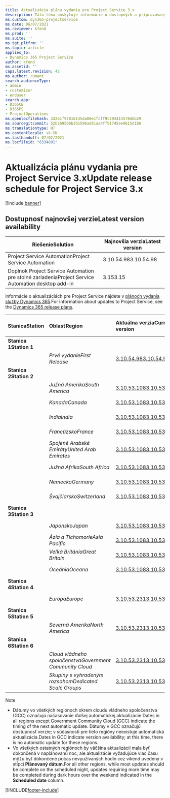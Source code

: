 ```yaml
---
title: Aktualizácia plánu vydania pre Project Service 3.x
description: Táto téma poskytuje informácie o dostupných a pripravovaných vydaniach aplikácie Dynamics 365 Project Service Automation.
ms.custom: dyn365-projectservice
ms.date: 06/07/2021
ms.reviewer: kfend
ms.prod: ''
ms.suite: ''
ms.tgt_pltfrm: ''
ms.topic: article
applies_to:
- Dynamics 365 Project Service
author: kfend
ms.assetid: ''
caps.latest.revision: 42
ms.author: rumant
search.audienceType:
- admin
- customizer
- enduser
search.app:
- D365CE
- D365PS
- ProjectOperations
ms.openlocfilehash: 332e1f97816145da00e1fcff9c293414578d6b29
ms.sourcegitcommit: 52b26950bb3b1596ad81aa4ff91745ee9615d1b0
ms.translationtype: HT
ms.contentlocale: sk-SK
ms.lasthandoff: 07/02/2021
ms.locfileid: "6334891"
---
```

# <a name="update-release-schedule-for-project-service-3x"></a><span data-ttu-id="7c042-103">Aktualizácia plánu vydania pre Project Service 3.x</span><span class="sxs-lookup"><span data-stu-id="7c042-103">Update release schedule for Project Service 3.x</span></span>

[!include [banner](../includes/psa-now-project-operations.md)]

## <a name="latest-version-availability"></a><span data-ttu-id="7c042-104">Dostupnosť najnovšej verzie</span><span class="sxs-lookup"><span data-stu-id="7c042-104">Latest version availability</span></span>

| <span data-ttu-id="7c042-105">Riešenie</span><span class="sxs-lookup"><span data-stu-id="7c042-105">Solution</span></span>  | <span data-ttu-id="7c042-106">Najnovšia verzia</span><span class="sxs-lookup"><span data-stu-id="7c042-106">Latest version</span></span> |
|-------|----|
| <span data-ttu-id="7c042-107">Project Service Automation</span><span class="sxs-lookup"><span data-stu-id="7c042-107">Project Service Automation</span></span>    | <span data-ttu-id="7c042-108">3.10.54.98</span><span class="sxs-lookup"><span data-stu-id="7c042-108">3.10.54.98</span></span> |
| <span data-ttu-id="7c042-109">Doplnok Project Service Automation pre stolné zariadenia</span><span class="sxs-lookup"><span data-stu-id="7c042-109">Project Service Automation desktop add-in</span></span>                | <span data-ttu-id="7c042-110">3.15</span><span class="sxs-lookup"><span data-stu-id="7c042-110">3.15</span></span>          |

<span data-ttu-id="7c042-111">Informácie o aktualizáciách pre Project Service nájdete v [plánoch vydania služby Dynamics 365](/dynamics365/release-plans/).</span><span class="sxs-lookup"><span data-stu-id="7c042-111">For information about updates to Project Service, see the [Dynamics 365 release plans](/dynamics365/release-plans/).</span></span> 

| <span data-ttu-id="7c042-112">Stanica</span><span class="sxs-lookup"><span data-stu-id="7c042-112">Station</span></span>  | <span data-ttu-id="7c042-113">Oblasť</span><span class="sxs-lookup"><span data-stu-id="7c042-113">Region</span></span> | <span data-ttu-id="7c042-114">Aktuálna verzia</span><span class="sxs-lookup"><span data-stu-id="7c042-114">Current version</span></span> | <span data-ttu-id="7c042-115">Ďalšia verzia</span><span class="sxs-lookup"><span data-stu-id="7c042-115">Next version</span></span> |  <span data-ttu-id="7c042-116">Plánovaný dátum</span><span class="sxs-lookup"><span data-stu-id="7c042-116">Scheduled date</span></span>
| :---   | :---   | :---   | :---   |:---   |         
|<span data-ttu-id="7c042-117"><strong>Stanica 1</strong></span><span class="sxs-lookup"><span data-stu-id="7c042-117"><strong>Station 1</strong></span></span> | |  |  | |
| | <span data-ttu-id="7c042-118"><i>Prvé vydanie</i></span><span class="sxs-lookup"><span data-stu-id="7c042-118"><i>First Release</i></span></span> | [<span data-ttu-id="7c042-119">3.10.54.98</span><span class="sxs-lookup"><span data-stu-id="7c042-119">3.10.54.98</span></span>](whats-new-ur-33.md) | <span data-ttu-id="7c042-120">Spracuje sa</span><span class="sxs-lookup"><span data-stu-id="7c042-120">TBD</span></span> | <span data-ttu-id="7c042-121">28. júl 2021</span><span class="sxs-lookup"><span data-stu-id="7c042-121">July 28, 2021</span></span>
|<span data-ttu-id="7c042-122"><strong>Stanica 2</strong></span><span class="sxs-lookup"><span data-stu-id="7c042-122"><strong>Station 2</strong></span></span> | |  |  | |
| | <span data-ttu-id="7c042-123"><i>Južná Amerika</i></span><span class="sxs-lookup"><span data-stu-id="7c042-123"><i>South America</i></span></span> | [<span data-ttu-id="7c042-124">3.10.53.108</span><span class="sxs-lookup"><span data-stu-id="7c042-124">3.10.53.108</span></span>](whats-new-ur-32.md) | [<span data-ttu-id="7c042-125">3.10.54.98</span><span class="sxs-lookup"><span data-stu-id="7c042-125">3.10.54.98</span></span>](whats-new-ur-33.md) | <span data-ttu-id="7c042-126">09. júl 2021</span><span class="sxs-lookup"><span data-stu-id="7c042-126">July 09, 2021</span></span>
| | <span data-ttu-id="7c042-127"><i>Kanada</i></span><span class="sxs-lookup"><span data-stu-id="7c042-127"><i>Canada</i></span></span> | [<span data-ttu-id="7c042-128">3.10.53.108</span><span class="sxs-lookup"><span data-stu-id="7c042-128">3.10.53.108</span></span>](whats-new-ur-32.md) | [<span data-ttu-id="7c042-129">3.10.54.98</span><span class="sxs-lookup"><span data-stu-id="7c042-129">3.10.54.98</span></span>](whats-new-ur-33.md) | <span data-ttu-id="7c042-130">09. júl 2021</span><span class="sxs-lookup"><span data-stu-id="7c042-130">July 09, 2021</span></span>
| | <span data-ttu-id="7c042-131"><i>India</i></span><span class="sxs-lookup"><span data-stu-id="7c042-131"><i>India</i></span></span> | [<span data-ttu-id="7c042-132">3.10.53.108</span><span class="sxs-lookup"><span data-stu-id="7c042-132">3.10.53.108</span></span>](whats-new-ur-32.md) | [<span data-ttu-id="7c042-133">3.10.54.98</span><span class="sxs-lookup"><span data-stu-id="7c042-133">3.10.54.98</span></span>](whats-new-ur-33.md) | <span data-ttu-id="7c042-134">09. júl 2021</span><span class="sxs-lookup"><span data-stu-id="7c042-134">July 09, 2021</span></span>
| | <span data-ttu-id="7c042-135"><i>Francúzsko</i></span><span class="sxs-lookup"><span data-stu-id="7c042-135"><i>France</i></span></span> | [<span data-ttu-id="7c042-136">3.10.53.108</span><span class="sxs-lookup"><span data-stu-id="7c042-136">3.10.53.108</span></span>](whats-new-ur-32.md) | [<span data-ttu-id="7c042-137">3.10.54.98</span><span class="sxs-lookup"><span data-stu-id="7c042-137">3.10.54.98</span></span>](whats-new-ur-33.md) | <span data-ttu-id="7c042-138">09. júl 2021</span><span class="sxs-lookup"><span data-stu-id="7c042-138">July 09, 2021</span></span>
| | <span data-ttu-id="7c042-139"><i>Spojené Arabské Emiráty</i></span><span class="sxs-lookup"><span data-stu-id="7c042-139"><i>United Arab Emirates</i></span></span> | [<span data-ttu-id="7c042-140">3.10.53.108</span><span class="sxs-lookup"><span data-stu-id="7c042-140">3.10.53.108</span></span>](whats-new-ur-32.md) | [<span data-ttu-id="7c042-141">3.10.54.98</span><span class="sxs-lookup"><span data-stu-id="7c042-141">3.10.54.98</span></span>](whats-new-ur-33.md) | <span data-ttu-id="7c042-142">09. júl 2021</span><span class="sxs-lookup"><span data-stu-id="7c042-142">July 09, 2021</span></span>
| | <span data-ttu-id="7c042-143"><i>Južná Afrika</i></span><span class="sxs-lookup"><span data-stu-id="7c042-143"><i>South Africa</i></span></span> | [<span data-ttu-id="7c042-144">3.10.53.108</span><span class="sxs-lookup"><span data-stu-id="7c042-144">3.10.53.108</span></span>](whats-new-ur-32.md) | [<span data-ttu-id="7c042-145">3.10.54.98</span><span class="sxs-lookup"><span data-stu-id="7c042-145">3.10.54.98</span></span>](whats-new-ur-33.md) | <span data-ttu-id="7c042-146">09. júl 2021</span><span class="sxs-lookup"><span data-stu-id="7c042-146">July 09, 2021</span></span>
| | <span data-ttu-id="7c042-147"><i>Nemecko</i></span><span class="sxs-lookup"><span data-stu-id="7c042-147"><i>Germany</i></span></span> | [<span data-ttu-id="7c042-148">3.10.53.108</span><span class="sxs-lookup"><span data-stu-id="7c042-148">3.10.53.108</span></span>](whats-new-ur-32.md) | [<span data-ttu-id="7c042-149">3.10.54.98</span><span class="sxs-lookup"><span data-stu-id="7c042-149">3.10.54.98</span></span>](whats-new-ur-33.md) | <span data-ttu-id="7c042-150">09. júl 2021</span><span class="sxs-lookup"><span data-stu-id="7c042-150">July 09, 2021</span></span>
| | <span data-ttu-id="7c042-151"><i>Švajčiarsko</i></span><span class="sxs-lookup"><span data-stu-id="7c042-151"><i>Switzerland</i></span></span> | [<span data-ttu-id="7c042-152">3.10.53.108</span><span class="sxs-lookup"><span data-stu-id="7c042-152">3.10.53.108</span></span>](whats-new-ur-32.md) | [<span data-ttu-id="7c042-153">3.10.54.98</span><span class="sxs-lookup"><span data-stu-id="7c042-153">3.10.54.98</span></span>](whats-new-ur-33.md) | <span data-ttu-id="7c042-154">09. júl 2021</span><span class="sxs-lookup"><span data-stu-id="7c042-154">July 09, 2021</span></span>
|<span data-ttu-id="7c042-155"><strong>Stanica 3</strong></span><span class="sxs-lookup"><span data-stu-id="7c042-155"><strong>Station 3</strong></span></span> | |  |  | |
| | <span data-ttu-id="7c042-156"><i>Japonsko</i></span><span class="sxs-lookup"><span data-stu-id="7c042-156"><i>Japan</i></span></span> | [<span data-ttu-id="7c042-157">3.10.53.108</span><span class="sxs-lookup"><span data-stu-id="7c042-157">3.10.53.108</span></span>](whats-new-ur-32.md) | [<span data-ttu-id="7c042-158">3.10.54.98</span><span class="sxs-lookup"><span data-stu-id="7c042-158">3.10.54.98</span></span>](whats-new-ur-33.md) | <span data-ttu-id="7c042-159">16. júl 2021</span><span class="sxs-lookup"><span data-stu-id="7c042-159">July 16, 2021</span></span>
| | <span data-ttu-id="7c042-160"><i>Ázia a Tichomorie</i></span><span class="sxs-lookup"><span data-stu-id="7c042-160"><i>Asia Pacific</i></span></span> | [<span data-ttu-id="7c042-161">3.10.53.108</span><span class="sxs-lookup"><span data-stu-id="7c042-161">3.10.53.108</span></span>](whats-new-ur-32.md) | [<span data-ttu-id="7c042-162">3.10.54.98</span><span class="sxs-lookup"><span data-stu-id="7c042-162">3.10.54.98</span></span>](whats-new-ur-33.md) | <span data-ttu-id="7c042-163">16. júl 2021</span><span class="sxs-lookup"><span data-stu-id="7c042-163">July 16, 2021</span></span>
| | <span data-ttu-id="7c042-164"><i>Veľká Británia</i></span><span class="sxs-lookup"><span data-stu-id="7c042-164"><i>Great Britain</i></span></span> | [<span data-ttu-id="7c042-165">3.10.53.108</span><span class="sxs-lookup"><span data-stu-id="7c042-165">3.10.53.108</span></span>](whats-new-ur-32.md) | [<span data-ttu-id="7c042-166">3.10.54.98</span><span class="sxs-lookup"><span data-stu-id="7c042-166">3.10.54.98</span></span>](whats-new-ur-33.md) | <span data-ttu-id="7c042-167">16. júl 2021</span><span class="sxs-lookup"><span data-stu-id="7c042-167">July 16, 2021</span></span>
| | <span data-ttu-id="7c042-168"><i>Oceánia</i></span><span class="sxs-lookup"><span data-stu-id="7c042-168"><i>Oceana</i></span></span> | [<span data-ttu-id="7c042-169">3.10.53.108</span><span class="sxs-lookup"><span data-stu-id="7c042-169">3.10.53.108</span></span>](whats-new-ur-32.md) | [<span data-ttu-id="7c042-170">3.10.54.98</span><span class="sxs-lookup"><span data-stu-id="7c042-170">3.10.54.98</span></span>](whats-new-ur-33.md) | <span data-ttu-id="7c042-171">16. júl 2021</span><span class="sxs-lookup"><span data-stu-id="7c042-171">July 16, 2021</span></span>
|<span data-ttu-id="7c042-172"><strong>Stanica 4</strong></span><span class="sxs-lookup"><span data-stu-id="7c042-172"><strong>Station 4</strong></span></span> | |  |  | |
| | <span data-ttu-id="7c042-173"><i>Európa</i></span><span class="sxs-lookup"><span data-stu-id="7c042-173"><i>Europe</i></span></span> | [<span data-ttu-id="7c042-174">3.10.53.231</span><span class="sxs-lookup"><span data-stu-id="7c042-174">3.10.53.231</span></span>](whats-new-ur-32-5.md) | [<span data-ttu-id="7c042-175">3.10.54.98</span><span class="sxs-lookup"><span data-stu-id="7c042-175">3.10.54.98</span></span>](whats-new-ur-33.md) | <span data-ttu-id="7c042-176">23. júl 2021</span><span class="sxs-lookup"><span data-stu-id="7c042-176">July 23, 2021</span></span>
|<span data-ttu-id="7c042-177"><strong>Stanica 5</strong></span><span class="sxs-lookup"><span data-stu-id="7c042-177"><strong>Station 5</strong></span></span> | |  |  | |
| | <span data-ttu-id="7c042-178"><i>Severná Amerika</i></span><span class="sxs-lookup"><span data-stu-id="7c042-178"><i>North America</i></span></span> | [<span data-ttu-id="7c042-179">3.10.53.231</span><span class="sxs-lookup"><span data-stu-id="7c042-179">3.10.53.231</span></span>](whats-new-ur-32-5.md) | [<span data-ttu-id="7c042-180">3.10.54.98</span><span class="sxs-lookup"><span data-stu-id="7c042-180">3.10.54.98</span></span>](whats-new-ur-33.md) | <span data-ttu-id="7c042-181">30. júl 2021</span><span class="sxs-lookup"><span data-stu-id="7c042-181">July 30, 2021</span></span>
|<span data-ttu-id="7c042-182"><strong>Stanica 6</strong></span><span class="sxs-lookup"><span data-stu-id="7c042-182"><strong>Station 6</strong></span></span> | |  |  | |
| | <span data-ttu-id="7c042-183"><i>Cloud vládneho spoločenstva</i></span><span class="sxs-lookup"><span data-stu-id="7c042-183"><i>Government Community Cloud</i></span></span> | [<span data-ttu-id="7c042-184">3.10.53.231</span><span class="sxs-lookup"><span data-stu-id="7c042-184">3.10.53.231</span></span>](whats-new-ur-32-5.md) | [<span data-ttu-id="7c042-185">3.10.54.98</span><span class="sxs-lookup"><span data-stu-id="7c042-185">3.10.54.98</span></span>](whats-new-ur-33.md) | <span data-ttu-id="7c042-186">30. júl 2021</span><span class="sxs-lookup"><span data-stu-id="7c042-186">July 30, 2021</span></span>
| | <span data-ttu-id="7c042-187"><i>Skupiny s vyhradeným rozsahom</i></span><span class="sxs-lookup"><span data-stu-id="7c042-187"><i>Dedicated Scale Groups</i></span></span> | [<span data-ttu-id="7c042-188">3.10.53.231</span><span class="sxs-lookup"><span data-stu-id="7c042-188">3.10.53.231</span></span>](whats-new-ur-32-5.md) | [<span data-ttu-id="7c042-189">3.10.54.98</span><span class="sxs-lookup"><span data-stu-id="7c042-189">3.10.54.98</span></span>](whats-new-ur-33.md) | <span data-ttu-id="7c042-190">06. august 2021</span><span class="sxs-lookup"><span data-stu-id="7c042-190">August 06, 2021</span></span>

>[!Note]
> - <span data-ttu-id="7c042-191">Dátumy vo všetkých regiónoch okrem cloudu vládneho spoločenstva (GCC) označujú načasovanie ďalšej automatickej aktualizácie.</span><span class="sxs-lookup"><span data-stu-id="7c042-191">Dates in all regions except Government Community Cloud (GCC) indicate the timing of the next automatic update.</span></span> <span data-ttu-id="7c042-192">Dátumy v GCC označujú dostupnosť verzie; v súčasnosti pre tieto regióny neexistuje automatická aktualizácia.</span><span class="sxs-lookup"><span data-stu-id="7c042-192">Dates in GCC indicate version availability; at this time, there is no automatic update for these regions.</span></span>
> - <span data-ttu-id="7c042-193">Vo všetkých ostatných regiónoch by väčšina aktualizácií mala byť dokončená v naplánovanú noc, ale aktualizácie vyžadujúce viac času môžu byť dokončené počas nevyužívaných hodín cez víkend uvedený v stĺpci **Plánovaný dátum**.</span><span class="sxs-lookup"><span data-stu-id="7c042-193">For all other regions, while most updates should be complete on the scheduled night, updates requiring more time may be completed during dark hours over the weekend indicated in the **Scheduled date** column.</span></span>


[!INCLUDE[footer-include](../includes/footer-banner.md)]
